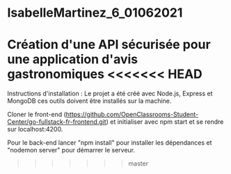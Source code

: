 # IsabelleMartinez_6_01062021
Création d'une API sécurisée pour une application d'avis gastronomiques
<<<<<<< HEAD
=======

Instructions d'installation :
Le projet a été créé avec Node.js, Express et MongoDB ces outils doivent être installés sur la machine.

Cloner le front-end (https://github.com/OpenClassrooms-Student-Center/go-fullstack-fr-frontend.git) et initialiser avec npm start et se rendre sur localhost:4200. 

Pour le back-end lancer "npm install" pour installer les dépendances et "nodemon server" pour démarrer le serveur.

>>>>>>> master
